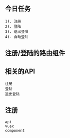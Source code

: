 ## 今日任务
    1). 注册
    2). 登陆
    3). 退出登陆
    4). 自动登陆

## 注册/登陆的路由组件

## 相关的API
    注册
    登陆
    退出登陆

## 注册
    api
    vuex
    component